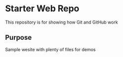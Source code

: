 # Starter Web Repo

This repository is for showing how Git and GitHub work
 
## Purpose 

Sample wesite with plenty of files for demos